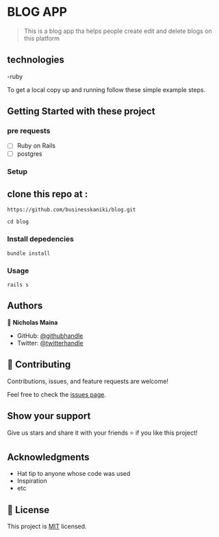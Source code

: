 # BLOG APP


> This is a blog app tha helps people create edit and delete blogs on this platform


## technologies

-ruby

To get a local copy up and running follow these simple example steps.

## Getting Started with these project
 ### pre requests
 - [ ] Ruby on Rails
 - [ ] postgres

### Setup

##  clone this repo at :

```
https://github.com/businesskaniki/blog.git

```
```
cd blog

```

### Install depedencies

```
bundle install

```

### Usage

```
rails s

```
## Authors

👤 **Nicholas Maina**

- GitHub: [@githubhandle](https://github.com/businesskaniki)
- Twitter: [@twitterhandle](https://twitter.com/Nik7346)

## 🤝 Contributing

Contributions, issues, and feature requests are welcome!

Feel free to check the [issues page](https://github.com/businesskaniki/blog/issues).

## Show your support

Give us stars and share it with your friends ⭐️ if you like this project!

## Acknowledgments

- Hat tip to anyone whose code was used
- Inspiration
- etc

## 📝 License

This project is [MIT](./LICENSE) licensed.
